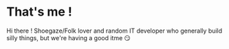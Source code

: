 # That's me !

Hi there ! Shoegaze/Folk lover and random IT developer who generally build silly things, but  we're having a good itme  😏
